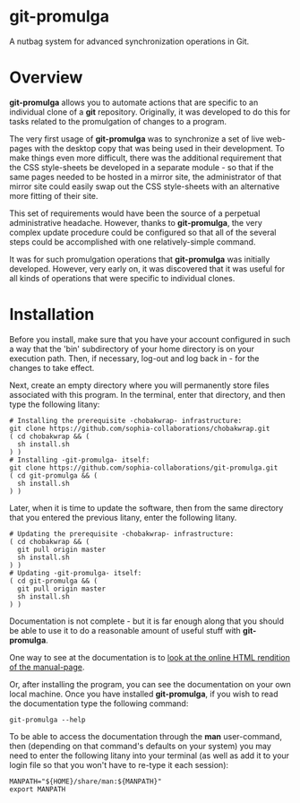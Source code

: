 # git-promulga
A nutbag system for advanced synchronization operations in Git.

# Overview
__git-promulga__ allows you to automate actions that are specific
to an individual clone of a __git__ repository.
Originally, it was developed to do this for tasks related to the
promulgation of changes to a program.

The very first usage of __git-promulga__ was to synchronize a
set of live web-pages with the desktop copy that was being used in their
development.
To make things even more difficult, there was the additional
requirement that the CSS style-sheets be developed in a separate
module - so that if the same pages needed to be hosted in a mirror
site, the administrator of that mirror site could easily swap out
the CSS style-sheets with an alternative more fitting of their
site.

This set of requirements would have been the source of a
perpetual administrative headache. However, thanks to
__git-promulga__, the very complex update procedure could
be configured so that all of the several steps
could be accomplished with one
relatively-simple command.

It was for such promulgation operations that __git-promulga__
was initially developed.
However, very early on,
it was discovered that it was useful for all kinds of operations
that were specific to individual clones.

# Installation
Before you install, make sure that you have your account configured
in such a way that the 'bin' subdirectory of your home directory
is on your execution path. Then, if necessary, log-out and log
back in - for the changes to take effect.

Next, create an empty directory where you will permanently store
files associated with this program.
In the terminal, enter that directory, and then type
the following litany:

    # Installing the prerequisite -chobakwrap- infrastructure:
    git clone https://github.com/sophia-collaborations/chobakwrap.git
    ( cd chobakwrap && (
      sh install.sh
    ) )
    # Installing -git-promulga- itself:
    git clone https://github.com/sophia-collaborations/git-promulga.git
    ( cd git-promulga && (
      sh install.sh
    ) )

Later, when it is time to update the software, then
from the same directory that you entered the previous litany,
enter the following litany.

    # Updating the prerequisite -chobakwrap- infrastructure:
    ( cd chobakwrap && (
      git pull origin master
      sh install.sh
    ) )
    # Updating -git-promulga- itself:
    ( cd git-promulga && (
      git pull origin master
      sh install.sh
    ) )

Documentation is not complete - but it is far enough along
that you should be able to use it to do a reasonable amount
of useful stuff with __git-promulga__.

One way to see at the documentation is
to [look at the online HTML rendition of the manual-page](http://sshapira.com/git-promulga/files/man-page.html).

Or, after installing the program, you can see the documentation on your own local
machine.
Once you have installed __git-promulga__, if you wish to read the documentation
type the following command:

    git-promulga --help

To be able to access the documentation through the __man__
user-command, then (depending on that command's defaults on
your system) you may need to enter the following litany
into your terminal
(as well as add it to your login file so that you won't
have to re-type it each session):

    MANPATH="${HOME}/share/man:${MANPATH}"
    export MANPATH

